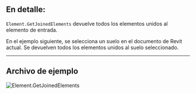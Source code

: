 ## En detalle:
`Element.GetJoinedElements` devuelve todos los elementos unidos al elemento de entrada.

En el ejemplo siguiente, se selecciona un suelo en el documento de Revit actual. Se devuelven todos los elementos unidos al suelo seleccionado.
___
## Archivo de ejemplo

![Element.GetJoinedElements](./Revit.Elements.Element.GetJoinedElements_img.jpg)
